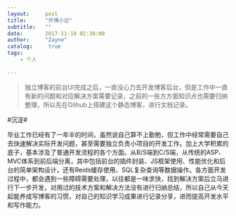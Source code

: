 ```yaml
---
layout:     post
title:      "开博小记"
subtitle:   ""
date:       2017-11-18 02:30:00
author:     "Zayne"
catalog:     true
tags:
    - 个人
    
---
```

>独立博客的前台UI完成之后，一直没心力去开发博客后台，但是工作中一直有新的问题和对应解决方案需要记录，之前的一些方方面知识点也需要归纳整理，所以先在Github上搭建这个静态博客，进行文档记录。



#沉淀#

  毕业工作已经有了一年半的时间，虽然说自己算不上勤勉，但工作中经常需要自己去快速解决实际开发问题，甚至需要独立负责小项目的开发工作。加上大学积累的底子，基本涉及了普通开发流程的各个方面。从B/S端到C/S端，从传统的ASP、MVC体系到前后端分离，其中包括前台的插件封装、JS框架使用、性能优化和后台的简单架构设计，还有Reids缓存使用、SQL复杂查询等数据操作。各方面开发过程中，都会遇到一些障碍需要处理，以往都是一味求快，找到解决方案后立马进行下一步开发，对用过的技术方案和解决方法没有进行归纳总结，所以自己从今天起能养成写博客的习惯，对自己的知识学习成果进行记录分享，进而提高开发水平和写作能力。